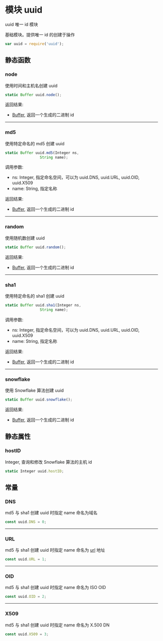 # 模块 uuid
uuid 唯一 id 模块

基础模块。提供唯一 id 的创建于操作
```JavaScript
var uuid = require('uuid');
```

## 静态函数
        
### node
使用时间和主机名创建 uuid
```JavaScript
static Buffer uuid.node();
```

返回结果:
* [Buffer](../../object/ifs/Buffer.md), 返回一个生成的二进制 id

--------------------------
### md5
使用特定命名的 md5 创建 uuid
```JavaScript
static Buffer uuid.md5(Integer ns,
                String name);
```

调用参数:
* ns: Integer, 指定命名空间，可以为 uuid.DNS, uuid.URL, uuid.OID, uuid.X509
* name: String, 指定名称

返回结果:
* [Buffer](../../object/ifs/Buffer.md), 返回一个生成的二进制 id

--------------------------
### random
使用随机数创建 uuid
```JavaScript
static Buffer uuid.random();
```

返回结果:
* [Buffer](../../object/ifs/Buffer.md), 返回一个生成的二进制 id

--------------------------
### sha1
使用特定命名的 sha1 创建 uuid
```JavaScript
static Buffer uuid.sha1(Integer ns,
                String name);
```

调用参数:
* ns: Integer, 指定命名空间，可以为 uuid.DNS, uuid.URL, uuid.OID, uuid.X509
* name: String, 指定名称

返回结果:
* [Buffer](../../object/ifs/Buffer.md), 返回一个生成的二进制 id

--------------------------
### snowflake
使用 Snowflake 算法创建 uuid
```JavaScript
static Buffer uuid.snowflake();
```

返回结果:
* [Buffer](../../object/ifs/Buffer.md), 返回一个生成的二进制 id

## 静态属性
        
### hostID
Integer, 查询和修改 Snowflake 算法的主机 id
```JavaScript
static Integer uuid.hostID;
```

## 常量
        
### DNS
md5 与 sha1 创建 uuid 时指定 name 命名为域名
```JavaScript
const uuid.DNS = 0;
```

--------------------------
### URL
md5 与 sha1 创建 uuid 时指定 name 命名为 [url](url.md) 地址
```JavaScript
const uuid.URL = 1;
```

--------------------------
### OID
md5 与 sha1 创建 uuid 时指定 name 命名为 ISO OID
```JavaScript
const uuid.OID = 2;
```

--------------------------
### X509
md5 与 sha1 创建 uuid 时指定 name 命名为 X.500 DN
```JavaScript
const uuid.X509 = 3;
```

